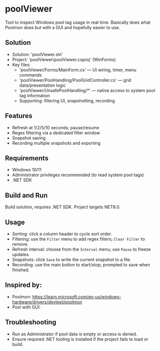 # poolViewer

Tool to inspect Windows pool tag usage in real time. Basically does what Poolmon does but with a GUI and hopefully easier to use.

## Solution

- Solution: 'poolViewer.sln'
- Project: 'poolViewer\poolViewer.csproj' (WinForms)
- Key files:
  - 'poolViewer/Forms/MainForm.cs' — UI wiring, timer, menu commands
  - 'poolViewer/PoolHandling/PoolGridController.cs' — grid data/presentation logic
  - 'poolViewer/UnsafePoolHandling/*' — native access to system pool tag information
  - Supporting: filtering UI, snapshotting, recording

## Features

- Refresh at 1/2/5/10 seconds; pause/resume
- Regex filtering via a dedicated filter window
- Snapshot saving
- Recording multiple snapshots and exporting

## Requirements

- Windows 10/11
- Administrator privileges recommended (to read system pool tags)
- .NET SDK

## Build and Run

Build solution, requires .NET SDK. Project targets NET8.0.

## Usage

- Sorting: click a column header to cycle sort order.
- Filtering: use the `Filter` menu to add regex filters; `Clear Filter` to remove.
- Refresh interval: choose from the `Interval` menu; use `Pause` to freeze updates.
- Snapshots: click `Save` to write the current snapshot to a file.
- Recording: use the main button to start/stop; prompted to save when finished.

## Inspired by:
 - Poolmon: https://learn.microsoft.com/en-us/windows-hardware/drivers/devtest/poolmon
 - Pool with GUI: 

## Troubleshooting

- Run as Administrator if pool data is empty or access is denied.
- Ensure required .NET tooling is installed if the project fails to load or build.